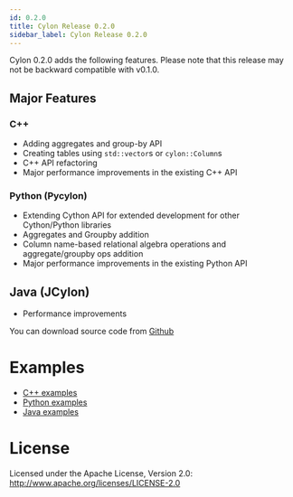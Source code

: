 ```yaml
---
id: 0.2.0
title: Cylon Release 0.2.0
sidebar_label: Cylon Release 0.2.0
---
```


Cylon 0.2.0 adds the following features. Please note that this release may not be backward
 compatible with v0.1.0.

## Major Features

### C++

- Adding aggregates and group-by API
- Creating tables using `std::vector`s or `cylon::Column`s
- C++ API refactoring
- Major performance improvements in the existing C++ API

### Python (Pycylon)

- Extending Cython API for extended development for other Cython/Python libraries
- Aggregates and Groupby addition
- Column name-based relational algebra operations and aggregate/groupby ops addition
- Major performance improvements in the existing Python API

## Java (JCylon)

- Performance improvements

You can download source code from [Github](https://github.com/cylondata/cylon/releases)

# Examples

- [C++ examples](https://github.com/cylondata/cylon/tree/0.2.0/cpp/src/examples)
- [Python examples](https://github.com/cylondata/cylon/tree/0.2.0/python/examples)
- [Java examples](https://github.com/cylondata/cylon/tree/0.2.0/java/src/main/java/org/cylondata/cylon/examples)

# License

Licensed under the Apache License, Version 2.0: http://www.apache.org/licenses/LICENSE-2.0
